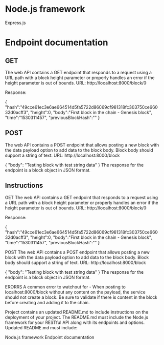 
# Node.js framework
Express.js

# Endpoint documentation

## GET
The web API contains a GET endpoint that responds to a request using a URL path with a block height parameter or properly handles an error if the height parameter is out of bounds.
URL: http://localhost:8000/block/0

Response:

{
"hash":"49cce61ec3e6ae664514d5fa5722d86069cf981318fc303750ce66032d0acff3",
"height":0,
"body":"First block in the chain - Genesis block",
"time":"1530311457",
"previousBlockHash":""
}



## POST
The web API contains a POST endpoint that allows posting a new block with the data payload option to add data to the block body. Block body should support a string of text.
URL: http://localhost:8000/block

{
      "body": "Testing block with test string data"
}
The response for the endpoint is a block object in JSON format.


## Instructions
GET
The web API contains a GET endpoint that responds to a request using a URL path with a block height parameter or properly handles an error if the height parameter is out of bounds.
URL: http://localhost:8000/block/0

Response:

{
"hash":"49cce61ec3e6ae664514d5fa5722d86069cf981318fc303750ce66032d0acff3",
"height":0,
"body":"First block in the chain - Genesis block",
"time":"1530311457",
"previousBlockHash":""
}



POST
The web API contains a POST endpoint that allows posting a new block with the data payload option to add data to the block body. Block body should support a string of text.
URL: http://localhost:8000/block

{
      "body": "Testing block with test string data"
}
The response for the endpoint is a block object in JSON format.


ERORRS
A common error to watchout for - When posting to localhost:8000/block without any content on the payload, the service should not create a block. Be sure to validate if there is content in the block before creating and adding it to the chain.



Project contains an updated README.md to include instructions on the deployment of your project.
The README.md must include the Node.js framework for your RESTful API along with its endpoints and options.
Updated README.md must include:

Node.js framework
Endpoint documentation
